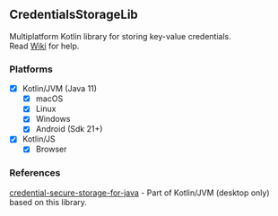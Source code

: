 ## CredentialsStorageLib
Multiplatform Kotlin library for storing key-value credentials.
<br>Read [Wiki](https://github.com/kotleni/credentials-storage-kt/wiki/Prepare) for help.

### Platforms
- [x] Kotlin/JVM (Java 11)
  - [x] macOS
  - [x] Linux
  - [x] Windows
  - [x] Android (Sdk 21+)
- [x] Kotlin/JS
    - [x] Browser

### References
[credential-secure-storage-for-java](https://github.com/microsoft/credential-secure-storage-for-java) - Part of Kotlin/JVM (desktop only) based on this library.
